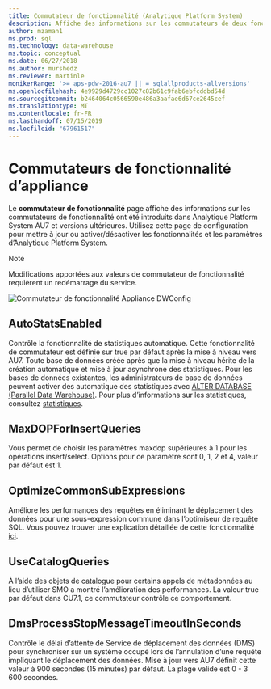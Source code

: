 ```yaml
---
title: Commutateur de fonctionnalité (Analytique Platform System)
description: Affiche des informations sur les commutateurs de deux fonctionnalité qui sont introduites dans AU7 de système de plateforme Analytique.
author: mzaman1
ms.prod: sql
ms.technology: data-warehouse
ms.topic: conceptual
ms.date: 06/27/2018
ms.author: murshedz
ms.reviewer: martinle
monikerRange: '>= aps-pdw-2016-au7 || = sqlallproducts-allversions'
ms.openlocfilehash: 4e9929d4729cc1027c82b61c9fab6ebfcddbd54d
ms.sourcegitcommit: b2464064c0566590e486a3aafae6d67ce2645cef
ms.translationtype: MT
ms.contentlocale: fr-FR
ms.lasthandoff: 07/15/2019
ms.locfileid: "67961517"
---
```

# <a name="appliance-feature-switches"></a>Commutateurs de fonctionnalité d’appliance

Le **commutateur de fonctionnalité** page affiche des informations sur les commutateurs de fonctionnalité ont été introduits dans Analytique Platform System AU7 et versions ultérieures. Utilisez cette page de configuration pour mettre à jour ou activer/désactiver les fonctionnalités et les paramètres d’Analytique Platform System.

> [!NOTE]
> Modifications apportées aux valeurs de commutateur de fonctionnalité requièrent un redémarrage du service.

![Commutateur de fonctionnalité Appliance DWConfig](media/feature-switch/SQL_Server_PDW_DWConfig_feature_switch.png "commutateur de fonctionnalité des appliances DWConfig")

## <a name="autostatsenabled"></a>AutoStatsEnabled

Contrôle la fonctionnalité de statistiques automatique. Cette fonctionnalité de commutateur est définie sur true par défaut après la mise à niveau vers AU7. Toute base de données créée après que la mise à niveau hérite de la création automatique et mise à jour asynchrone des statistiques. Pour les bases de données existantes, les administrateurs de base de données peuvent activer des automatique des statistiques avec [ALTER DATABASE (Parallel Data Warehouse)](../t-sql/statements/alter-database-transact-sql.md?tabs=sqlpdw). Pour plus d’informations sur les statistiques, consultez [statistiques](../relational-databases/statistics/statistics.md).

## <a name="maxdopforinsertqueries"></a>MaxDOPForInsertQueries

Vous permet de choisir les paramètres maxdop supérieures à 1 pour les opérations insert/select. Options pour ce paramètre sont 0, 1, 2 et 4, valeur par défaut est 1.

## <a name="optimizecommonsubexpressions"></a>OptimizeCommonSubExpressions

Améliore les performances des requêtes en éliminant le déplacement des données pour une sous-expression commune dans l’optimiseur de requête SQL. Vous pouvez trouver une explication détaillée de cette fonctionnalité [ici](common-sub-expression-elimination.md).

## <a name="usecatalogqueries"></a>UseCatalogQueries

À l’aide des objets de catalogue pour certains appels de métadonnées au lieu d’utiliser SMO a montré l’amélioration des performances. La valeur true par défaut dans CU7.1, ce commutateur contrôle ce comportement.

## <a name="dmsprocessstopmessagetimeoutinseconds"></a>DmsProcessStopMessageTimeoutInSeconds

Contrôle le délai d’attente de Service de déplacement des données (DMS) pour synchroniser sur un système occupé lors de l’annulation d’une requête impliquant le déplacement des données. Mise à jour vers AU7 définit cette valeur à 900 secondes (15 minutes) par défaut. La plage valide est 0 - 3 600 secondes.
